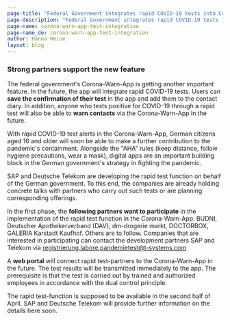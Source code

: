 ```yaml
---
page-title: "Federal Government integrates rapid COVID-19 tests into Corona-Warn-App"
page-description: "Federal Government integrates rapid COVID-19 tests into Corona-Warn-App"
page-name: corona-warn-app-test-integration
page-name_de: corona-warn-app-test-integration
author: Hanna Heine
layout: blog
---
```



### Strong partners support the new feature

The federal government's Corona-Warn-App is getting another important feature. In the future, the app will integrate rapid COVID-19 tests. Users can **save the confirmation of their test** in the app and add them to the contact diary. In addition, anyone who tests positive for COVID-19 through a rapid test will also be able to **warn contacts** via the Corona-Warn-App in the future.

<!-- overview -->

With rapid COVID-19 test alerts in the Corona-Warn-App, German citizens aged 16 and older will soon be able to make a further contribution to the pandemic's containment. Alongside the "AHA" rules (keep distance, follow hygiene precautions, wear a mask), digital apps are an important building block in the German government's strategy in fighting the pandemic.

SAP and Deutsche Telekom are developing the rapid test function on behalf of the German government. To this end, the companies are already holding concrete talks with partners who carry out such tests or are planning corresponding offerings.

In the first phase, the **following partners want to participate** in the implementation of the rapid test function in the Corona-Warn-App: BUDNI, Deutscher Apothekerverband (DAV), dm-drogerie markt, DOCTORBOX, GALERIA Karstadt Kaufhof. Others are to follow. Companies that are interested in participating can contact the development partners SAP and Telekom via [registrierung.labore.pandemietest@t-systems.com](mailto:registrierung.labore.pandemietest@t-systems.com)

A **web portal** will connect rapid test-partners to the Corona-Warn-App in the future. The test results will be transmitted immediately to the app. The prerequisite is that the test is carried out by trained and authorized employees in accordance with the dual control principle.

The rapid test-function is supposed to be available in the second half of April. SAP and Deutsche Telekom will provide further information on the details here soon.
